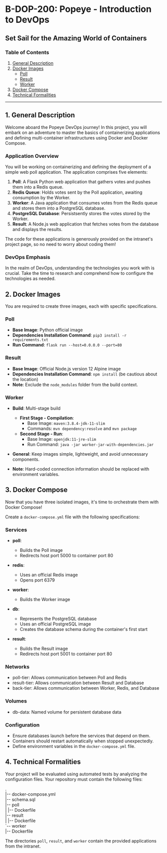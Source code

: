 # B-DOP-200: Popeye - Introduction to DevOps

## Set Sail for the Amazing World of Containers

### Table of Contents
1. [General Description](#general-description)
2. [Docker Images](#docker-images)
   - [Poll](#poll)
   - [Result](#result)
   - [Worker](#worker)
3. [Docker Compose](#docker-compose)
4. [Technical Formalities](#technical-formalities)

---

## 1. General Description

Welcome aboard the Popeye DevOps journey! In this project, you will embark on an adventure to master the basics of containerizing applications and defining multi-container infrastructures using Docker and Docker Compose.

### Application Overview

You will be working on containerizing and defining the deployment of a simple web poll application. The application comprises five elements:

1. **Poll**: A Flask Python web application that gathers votes and pushes them into a Redis queue.
2. **Redis Queue**: Holds votes sent by the Poll application, awaiting consumption by the Worker.
3. **Worker**: A Java application that consumes votes from the Redis queue and stores them into a PostgreSQL database.
4. **PostgreSQL Database**: Persistsently stores the votes stored by the Worker.
5. **Result**: A Node.js web application that fetches votes from the database and displays the results.

The code for these applications is generously provided on the intranet's project page, so no need to worry about coding them!

### DevOps Emphasis

In the realm of DevOps, understanding the technologies you work with is crucial. Take the time to research and comprehend how to configure the technologies as needed.

## 2. Docker Images

You are required to create three images, each with specific specifications.

### Poll

- **Base Image**: Python official image
- **Dependencies Installation Command**: `pip3 install -r requirements.txt`
- **Run Command**: `flask run --host=0.0.0.0 --port=80`

### Result

- **Base Image**: Official Node.js version 12 Alpine image
- **Dependencies Installation Command**: `npm install` (be cautious about the location)
- **Note**: Exclude the `node_modules` folder from the build context.

### Worker

- **Build**: Multi-stage build
  - **First Stage - Compilation**:
    - Base Image: `maven:3.8.4-jdk-11-slim`
    - Commands: `mvn dependency:resolve` and `mvn package`
  - **Second Stage - Run**:
    - Base Image: `openjdk:11-jre-slim`
    - Run Command: `java -jar worker-jar-with-dependencies.jar`

- **General**: Keep images simple, lightweight, and avoid unnecessary components.
- **Note**: Hard-coded connection information should be replaced with environment variables.

## 3. Docker Compose

Now that you have three isolated images, it's time to orchestrate them with Docker Compose!

Create a `docker-compose.yml` file with the following specifications:

### Services

- **poll**:
  - Builds the Poll image
  - Redirects host port 5000 to container port 80

- **redis**:
  - Uses an official Redis image
  - Opens port 6379

- **worker**:
  - Builds the Worker image

- **db**:
  - Represents the PostgreSQL database
  - Uses an official PostgreSQL image
  - Creates the database schema during the container's first start

- **result**:
  - Builds the Result image
  - Redirects host port 5001 to container port 80

### Networks

- poll-tier: Allows communication between Poll and Redis
- result-tier: Allows communication between Result and Database
- back-tier: Allows communication between Worker, Redis, and Database

### Volumes

- db-data: Named volume for persistent database data

### Configuration

- Ensure databases launch before the services that depend on them.
- Containers should restart automatically when stopped unexpectedly.
- Define environment variables in the `docker-compose.yml` file.

## 4. Technical Formalities

Your project will be evaluated using automated tests by analyzing the configuration files. Your repository must contain the following files:

.<br/>
|-- docker-compose.yml<br/>
|-- schema.sql<br/>
|-- poll<br/>
|   |-- Dockerfile<br/>
|-- result<br/>
|   |-- Dockerfile<br/>
`-- worker<br/>
    |-- Dockerfile<br/>

The directories `poll`, `result`, and `worker` contain the provided applications from the intranet.